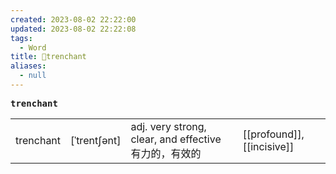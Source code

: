 ```yaml
---
created: 2023-08-02 22:22:00
updated: 2023-08-02 22:22:08
tags:
  - Word
title: 📖trenchant
aliases:
  - null
---
```


<pre><strong>trenchant</strong></pre>
|   |   |   |   |
|---|---|---|---|
|trenchant|[ˈtrentʃənt]|adj. very strong, clear, and effective 有⼒的，有效的|[[profound]], [[incisive]]|